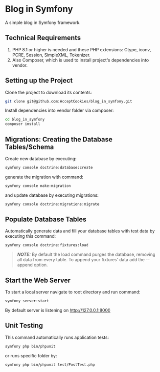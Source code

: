 # Blog in Symfony

A simple blog in Symfony framework.

## Technical Requirements

1. PHP 8.1 or higher is needed and these PHP extensions: Ctype, iconv, PCRE, Session, SimpleXML, Tokenizer.
2. Also Composer, which is used to install project's dependencies into vendor.

## Setting up the Project
Clone the project to download its contents: 

```bash
git clone git@github.com:AcceptCookies/blog_in_symfony.git
```

Install dependencies into vendor folder via composer:
```bash
cd blog_in_symfony
composer install
```

## Migrations: Creating the Database Tables/Schema
Create new database by executing:
```bash
symfony console doctrine:database:create
```
generate the migration with command:
```bash
symfony console make:migration
```
and update database by executing migrations:
```bash
symfony console doctrine:migrations:migrate
```

## Populate Database Tables

Automatically generate data and fill your database tables with test data by executing this command:

```bash
symfony console doctrine:fixtures:load
```
> **_NOTE:_** By default the load command purges the database, removing all data from every table. 
> To append your fixtures' data add the --append option.

## Start the Web Server

To start a local server navigate to root directory and run command:

```bash 
symfony server:start
```

By default server is listening on http://127.0.0.1:8000 

## Unit Testing

This command automatically runs application tests:

```bash
symfony php bin/phpunit
```

or runs specific folder by: 

```bash
symfony php bin/phpunit test/PostTest.php
```
